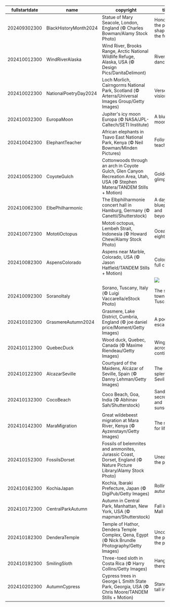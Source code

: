 |fullstartdate|name|copyright|title|image|
|--|--|--|--|--|
202409302300|BlackHistoryMonth2024|Statue of Mary Seacole, London, England (© Charles Bowman/Alamy Stock Photo)|Honouring the past, shaping the future|![](/en-GB/2024/10/202409302300BlackHistoryMonth2024.jpg)|
202410012300|WindRiverAlaska|Wind River, Brooks Range, Arctic National Wildlife Refuge, Alaska, USA (© Design Pics/DanitaDelimont)|River's wild dance|![](/en-GB/2024/10/202410012300WindRiverAlaska.jpg)|
202410022300|NationalPoetryDay2024|Loch Morlich, Cairngorms National Park, Scotland (© Arterra/Universal Images Group/Getty Images)|Verse and vision|![](/en-GB/2024/10/202410022300NationalPoetryDay2024.jpg)|
202410032300|EuropaMoon|Jupiter's icy moon Europa (© NASA/JPL-Caltech/SETI Institute)|A blue moon|![](/en-GB/2024/10/202410032300EuropaMoon.jpg)|
202410042300|ElephantTeacher|African elephants in Tsavo East National Park, Kenya (© Neil Bowman/Minden Pictures)|Follow the teacher!|![](/en-GB/2024/10/202410042300ElephantTeacher.jpg)|
202410052300|CoyoteGulch|Cottonwoods through an arch in Coyote Gulch, Glen Canyon Recreation Area, Utah, USA (© Stephen Matera/TANDEM Stills + Motion)|Golden glimpses|![](/en-GB/2024/10/202410052300CoyoteGulch.jpg)|
202410062300|ElbePhilharmonic|The Elbphilharmonie concert hall in Hamburg, Germany (© Canetti/Shutterstock)|A day for blueprints and beyond|![](/en-GB/2024/10/202410062300ElbePhilharmonic.jpg)|
202410072300|MototiOctopus|Mototi octopus, Lembeh Strait, Indonesia (© Howard Chew/Alamy Stock Photo)|Ocean's eight|![](/en-GB/2024/10/202410072300MototiOctopus.jpg)|
202410082300|AspensColorado|Aspens near Marble, Colorado, USA (© Jason Hatfield/TANDEM Stills + Motion)|Colorado in full colour|![](/en-GB/2024/10/202410082300AspensColorado.jpg)|
||||![](/en-GB/2024/10/.jpg)|
202410092300|SoranoItaly|Sorano, Tuscany, Italy (© Luigi Vaccarella/eStock Photo)|The stone town of Tuscany|![](/en-GB/2024/10/202410092300SoranoItaly.jpg)|
202410102300|GrasmereAutumn2024|Grasmere, Lake District, Cumbria, England (© joe daniel price/Moment/Getty Images)|A poetic escape|![](/en-GB/2024/10/202410102300GrasmereAutumn2024.jpg)|
202410112300|QuebecDuck|Wood duck, Quebec, Canada (© Maxime Riendeau/Getty Images)|Winging it across continents|![](/en-GB/2024/10/202410112300QuebecDuck.jpg)|
202410122300|AlcazarSeville|Courtyard of the Maidens, Alcázar of Seville, Spain (© Danny Lehman/Getty Images)|The splendor of Seville|![](/en-GB/2024/10/202410122300AlcazarSeville.jpg)|
202410132300|CocoBeach|Coco Beach, Goa, India (© Abhinav Sah/Shutterstock)|Sandy secrets and sunsets|![](/en-GB/2024/10/202410132300CocoBeach.jpg)|
202410142300|MaraMigration|Great wildebeest migration at Mara River, Kenya (© Ayzenstayn/Getty Images)|The race for life|![](/en-GB/2024/10/202410142300MaraMigration.jpg)|
202410152300|FossilsDorset|Fossils of belemnites and ammonites, Jurassic Coast, Dorset, England (© Nature Picture Library/Alamy Stock Photo)|Unearthing the past|![](/en-GB/2024/10/202410152300FossilsDorset.jpg)|
202410162300|KochiaJapan|Kochia, Ibaraki Prefecture, Japan (© DigiPub/Getty Images)|Rolling into autumn|![](/en-GB/2024/10/202410162300KochiaJapan.jpg)|
202410172300|CentralParkAutumn|Autumn in Central Park, Manhattan, New York, USA (© mapman/Shutterstock)|Fall in the Mall|![](/en-GB/2024/10/202410172300CentralParkAutumn.jpg)|
202410182300|DenderaTemple|Temple of Hathor, Dendera Temple Complex, Qena, Egypt (© Nick Brundle Photography/Getty Images)|Uncovering the past for the present|![](/en-GB/2024/10/202410182300DenderaTemple.jpg)|
202410192300|SmilingSloth|Three-toed sloth in Costa Rica (© Harry Collins/Getty Images)|Hanging in there|![](/en-GB/2024/10/202410192300SmilingSloth.jpg)|
202410202300|AutumnCypress|Cypress trees in George L Smith State Park, Georgia, USA (© Chris Moore/TANDEM Stills + Motion)|Standing tall in fall|![](/en-GB/2024/10/202410202300AutumnCypress.jpg)|
